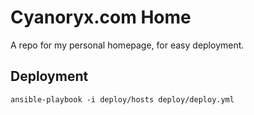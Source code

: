 # Cyanoryx.com Home

A repo for my personal homepage, for easy deployment.

## Deployment

`ansible-playbook -i deploy/hosts deploy/deploy.yml`
